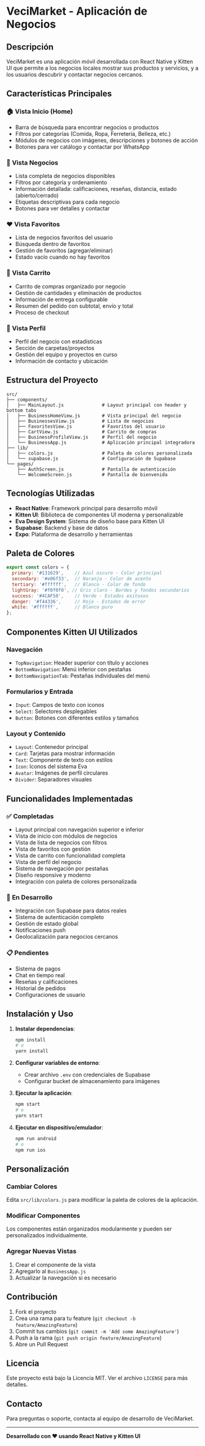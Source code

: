 # VeciMarket - Aplicación de Negocios

## Descripción
VeciMarket es una aplicación móvil desarrollada con React Native y Kitten UI que permite a los negocios locales mostrar sus productos y servicios, y a los usuarios descubrir y contactar negocios cercanos.

## Características Principales

### 🏠 **Vista Inicio (Home)**
- Barra de búsqueda para encontrar negocios o productos
- Filtros por categorías (Comida, Ropa, Ferretería, Belleza, etc.)
- Módulos de negocios con imágenes, descripciones y botones de acción
- Botones para ver catálogo y contactar por WhatsApp

### 🏢 **Vista Negocios**
- Lista completa de negocios disponibles
- Filtros por categoría y ordenamiento
- Información detallada: calificaciones, reseñas, distancia, estado (abierto/cerrado)
- Etiquetas descriptivas para cada negocio
- Botones para ver detalles y contactar

### ❤️ **Vista Favoritos**
- Lista de negocios favoritos del usuario
- Búsqueda dentro de favoritos
- Gestión de favoritos (agregar/eliminar)
- Estado vacío cuando no hay favoritos

### 🛒 **Vista Carrito**
- Carrito de compras organizado por negocio
- Gestión de cantidades y eliminación de productos
- Información de entrega configurable
- Resumen del pedido con subtotal, envío y total
- Proceso de checkout

### 👤 **Vista Perfil**
- Perfil del negocio con estadísticas
- Sección de carpetas/proyectos
- Gestión del equipo y proyectos en curso
- Información de contacto y ubicación

## Estructura del Proyecto

```
src/
├── components/
│   ├── MainLayout.js              # Layout principal con header y bottom tabs
│   ├── BusinessHomeView.js        # Vista principal del negocio
│   ├── BusinessesView.js          # Lista de negocios
│   ├── FavoritesView.js           # Favoritos del usuario
│   ├── CartView.js                # Carrito de compras
│   ├── BusinessProfileView.js     # Perfil del negocio
│   └── BusinessApp.js             # Aplicación principal integradora
├── lib/
│   ├── colors.js                  # Paleta de colores personalizada
│   └── supabase.js                # Configuración de Supabase
└── pages/
    ├── AuthScreen.js              # Pantalla de autenticación
    └── WelcomeScreen.js           # Pantalla de bienvenida
```

## Tecnologías Utilizadas

- **React Native**: Framework principal para desarrollo móvil
- **Kitten UI**: Biblioteca de componentes UI moderna y personalizable
- **Eva Design System**: Sistema de diseño base para Kitten UI
- **Supabase**: Backend y base de datos
- **Expo**: Plataforma de desarrollo y herramientas

## Paleta de Colores

```javascript
export const colors = {
  primary: '#131629',    // Azul oscuro - Color principal
  secondary: '#e06f33',  // Naranja - Color de acento
  tertiary: '#ffffff',   // Blanco - Color de fondo
  lightGray: '#f0f0f0', // Gris claro - Bordes y fondos secundarios
  success: '#4CAF50',    // Verde - Estados exitosos
  danger: '#f44336',     // Rojo - Estados de error
  white: '#ffffff',      // Blanco puro
};
```

## Componentes Kitten UI Utilizados

### Navegación
- `TopNavigation`: Header superior con título y acciones
- `BottomNavigation`: Menú inferior con pestañas
- `BottomNavigationTab`: Pestañas individuales del menú

### Formularios y Entrada
- `Input`: Campos de texto con iconos
- `Select`: Selectores desplegables
- `Button`: Botones con diferentes estilos y tamaños

### Layout y Contenido
- `Layout`: Contenedor principal
- `Card`: Tarjetas para mostrar información
- `Text`: Componente de texto con estilos
- `Icon`: Iconos del sistema Eva
- `Avatar`: Imágenes de perfil circulares
- `Divider`: Separadores visuales

## Funcionalidades Implementadas

### ✅ **Completadas**
- Layout principal con navegación superior e inferior
- Vista de inicio con módulos de negocios
- Vista de lista de negocios con filtros
- Vista de favoritos con gestión
- Vista de carrito con funcionalidad completa
- Vista de perfil del negocio
- Sistema de navegación por pestañas
- Diseño responsive y moderno
- Integración con paleta de colores personalizada

### 🔄 **En Desarrollo**
- Integración con Supabase para datos reales
- Sistema de autenticación completo
- Gestión de estado global
- Notificaciones push
- Geolocalización para negocios cercanos

### 📋 **Pendientes**
- Sistema de pagos
- Chat en tiempo real
- Reseñas y calificaciones
- Historial de pedidos
- Configuraciones de usuario

## Instalación y Uso

1. **Instalar dependencias**:
   ```bash
   npm install
   # o
   yarn install
   ```

2. **Configurar variables de entorno**:
   - Crear archivo `.env` con credenciales de Supabase
   - Configurar bucket de almacenamiento para imágenes

3. **Ejecutar la aplicación**:
   ```bash
   npm start
   # o
   yarn start
   ```

4. **Ejecutar en dispositivo/emulador**:
   ```bash
   npm run android
   # o
   npm run ios
   ```

## Personalización

### Cambiar Colores
Edita `src/lib/colors.js` para modificar la paleta de colores de la aplicación.

### Modificar Componentes
Los componentes están organizados modularmente y pueden ser personalizados individualmente.

### Agregar Nuevas Vistas
1. Crear el componente de la vista
2. Agregarlo al `BusinessApp.js`
3. Actualizar la navegación si es necesario

## Contribución

1. Fork el proyecto
2. Crea una rama para tu feature (`git checkout -b feature/AmazingFeature`)
3. Commit tus cambios (`git commit -m 'Add some AmazingFeature'`)
4. Push a la rama (`git push origin feature/AmazingFeature`)
5. Abre un Pull Request

## Licencia

Este proyecto está bajo la Licencia MIT. Ver el archivo `LICENSE` para más detalles.

## Contacto

Para preguntas o soporte, contacta al equipo de desarrollo de VeciMarket.

---

**Desarrollado con ❤️ usando React Native y Kitten UI**
